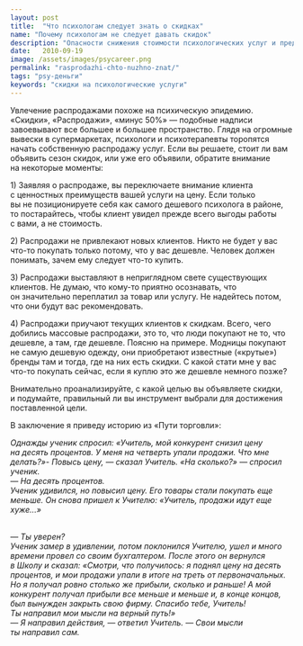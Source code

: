 ```yaml
---
layout: post
title:  "Что психологам следует знать о скидках"
name: "Почему психологам не следует давать скидок"
description: "Опасности снижения стоимости психологических услуг и предоставления клиентам психолога скидок."
date:   2010-09-19			 
image: /assets/images/psycareer.png
permalink: "rasprodazhi-chto-nuzhno-znat/"
tags: "psy-деньги"
keywords: "скидки на психологические услуги"
---
```


<p>Увлечение распродажами похоже на&nbsp;психическую эпидемию. «Скидки», «Распродажи», «минус 50%»&nbsp;— подобные надписи завоевывают все большее и&nbsp;большее пространство. Глядя на&nbsp;огромные вывески в&nbsp;супермаркетах, психологи и&nbsp;психотерапевты торопятся начать собственную распродажу услуг. Если вы&nbsp;решаете, стоит&nbsp;ли вам объявить сезон скидок, или уже его объявили, обратите внимание на&nbsp;некоторые моменты:</p>
<p>1) Заявляя о&nbsp;распродаже, вы&nbsp;переключаете внимание клиента с&nbsp;ценностных преимуществ вашей услуги на&nbsp;цену. Если только вы&nbsp;не&nbsp;позиционируете себя как самого дешевого психолога в&nbsp;районе, то&nbsp;постарайтесь, чтобы клиент увидел прежде всего выгоды работы с&nbsp;вами, а&nbsp;не&nbsp;стоимость.</p>
<p>2) Распродажи не&nbsp;привлекают новых клиентов. Никто не&nbsp;будет у&nbsp;вас что-то покупать только потому, что у&nbsp;вас дешевле. Человек должен понимать, зачем ему следует что-то купить.</p>
<p>3) Распродажи выставляют в&nbsp;неприглядном свете существующих клиентов. Не&nbsp;думаю, что кому-то приятно осознавать, что он&nbsp;значительно переплатил за&nbsp;товар или услугу. Не&nbsp;надейтесь потом, что они будут вас рекомендовать.</p>
<p>4) Распродажи приучают текущих клиентов к&nbsp;скидкам. Всего, чего добились массовые распродажи, это&nbsp;то, что люди покупают не&nbsp;то, что дешевле, а&nbsp;там, где дешевле. Поясню на&nbsp;примере. Модницы покупают не&nbsp;самую дешевую одежду, они приобретают известные («крутые») бренды там и&nbsp;тогда, где на&nbsp;них есть скидки. С&nbsp;какой стати мне у&nbsp;вас что-то покупать сейчас, если я&nbsp;куплю это&nbsp;же дешевле немного позже?</p>
<p>Внимательно проанализируйте, с&nbsp;какой целью вы&nbsp;объявляете скидки, и&nbsp;подумайте, правильный&nbsp;ли вы&nbsp;инструмент выбрали для достижения поставленной цели.</p>
<p>В&nbsp;заключение я&nbsp;приведу историю из&nbsp;«Пути торговли»:</p>
<p><em>Однажды ученик спросил: «Учитель, мой конкурент снизил цену на&nbsp;десять процентов. У&nbsp;меня на&nbsp;четверть упали продажи. Что мне делать?»- Повысь цену,&nbsp;— сказал Учитель. «На&nbsp;сколько?»&nbsp;— спросил ученик.</em><br/>
	<em>—&nbsp;На&nbsp;десять процентов.</em><br/>
	<em>Ученик удивился, но&nbsp;повысил цену. Его товары стали покупать еще меньше. Он&nbsp;снова пришел к&nbsp;Учителю: «Учитель, продажи идут еще хуже...»</em> 

<br><em>—&nbsp;Ты&nbsp;уверен? </em>
<br><em>Ученик замер в&nbsp;удивлении, потом поклонился Учителю, ушел и&nbsp;много времени провел со&nbsp;своим бухгалтером. После этого он&nbsp;вернулся в&nbsp;Школу и&nbsp;сказал: «Смотри, что получилось: я&nbsp;поднял цену на&nbsp;десять процентов, и&nbsp;мои продажи упали в&nbsp;итоге на&nbsp;треть от&nbsp;первоначальных. Но&nbsp;я&nbsp;получал ровно столько&nbsp;же прибыли, сколько и&nbsp;раньше! А&nbsp;мой конкурент получал прибыли все меньше и&nbsp;меньше&nbsp;и, в&nbsp;конце концов, был вынужден закрыть свою фирму. Спасибо тебе, Учитель! Ты&nbsp;направил мои мысли на&nbsp;верный путь!»</em>
<br><em>—&nbsp;Я&nbsp;направил действия,&nbsp;— ответил Учитель. —&nbsp;Свои мысли ты&nbsp;направил сам.</em></p>